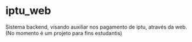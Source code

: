 # iptu_web
Sistema backend, visando auxiliar nos pagamento de iptu, através da web. (No momento é um projeto para fins estudantis)
